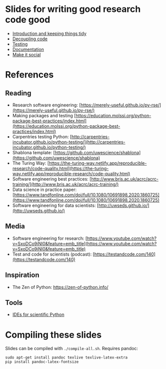# Slides for writing good research code good

* [Introduction and keeping things tidy](pdf/01-intro.pdf)
* [Decoupling code](pdf/02-decouple.pdf)
* [Testing](pdf/03-testing.pdf)
* [Documentation](pdf/04-docs.pdf)
* [Make it social](pdf/05-social.pdf)

# References

## Reading

- Research software engineering: [https://merely-useful.github.io/py-rse/](https://merely-useful.github.io/py-rse/)
- Making packages and testing [https://education.molssi.org/python-package-best-practices/index.html](https://education.molssi.org/python-package-best-practices/index.html)
- Carpentries testing Python: [http://carpentries-incubator.github.io/python-testing/](http://carpentries-incubator.github.io/python-testing/)
- Shablona template: [https://github.com/uwescience/shablona](https://github.com/uwescience/shablona)
- The Turing Way: [https://the-turing-way.netlify.app/reproducible-research/code-quality.html](https://the-turing-way.netlify.app/reproducible-research/code-quality.html)
- Software engineering best practices: [http://www.bris.ac.uk/acrc/acrc-training/](http://www.bris.ac.uk/acrc/acrc-training/)
- Data science in practice paper: [https://www.tandfonline.com/doi/full/10.1080/10691898.2020.1860725](https://www.tandfonline.com/doi/full/10.1080/10691898.2020.1860725)
- Software engineering for data scientists: [http://uwseds.github.io/](http://uwseds.github.io/)

## Media

- Software engineering for research: [https://www.youtube.com/watch?v=SxoDCo9iNI0&feature=emb_title](https://www.youtube.com/watch?v=SxoDCo9iNI0&feature=emb_title)
- Test and code for scientists (podcast): [https://testandcode.com/140](https://testandcode.com/140)

## Inspiration

* The Zen of Python: https://zen-of-python.info/

## Tools

* [IDEs for scientific Python](https://xcorr.net/2013/04/17/evaluating-ides-for-scientific-python/)

# Compiling these slides

Slides can be compiled with `./compile-all.sh`. Requires pandoc:

```
sudo apt-get install pandoc texlive texlive-latex-extra
pip install pandoc-latex-fontsize
```